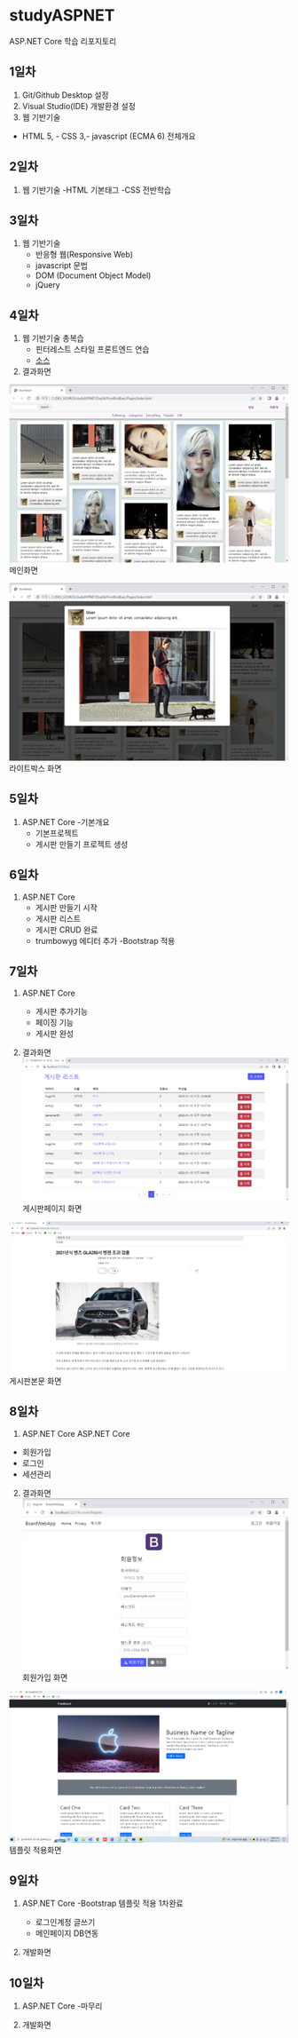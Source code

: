 # studyASPNET
ASP.NET Core 학습 리포지토리

## 1일차
1. Git/Github Desktop 설정
2. Visual Studio(IDE) 개발환경 설정
3. 웹 기반기술
  - HTML 5,  - CSS 3,- javascript (ECMA 6) 전체개요
  

## 2일차
1. 웹 기반기술
  -HTML 기본태그
  -CSS 전반학습
  


## 3일차
1. 웹 기반기술
    - 반응형 웹(Responsive Web)
	- javascript 문법
	- DOM (Document Object Model)
	- jQuery

## 4일차

1. 웹 기반기술 총복습
   - 핀터레스트 스타일 프론트엔드 연습
   - [소스](https://github.com/youngjea-Choi/studyASPNET/tree/main/Day04/FrontEndExec/Pages)
2. 결과화면


![메인화며](https://raw.githubusercontent.com/youngjea-Choi/studyASPNET/main/images/html_screen01.png)   
메인화면 

![라이트박스 화면](https://raw.githubusercontent.com/youngjea-Choi/studyASPNET/main/images/html_screen02.png)
라이트박스 화면
   

## 5일차
1. ASP.NET Core
   -기본개요
   - 기본프로젝트
   - 게시판 만들기 프로젝트 생성
   
## 6일차
1. ASP.NET Core
   - 게시판 만들기 시작
   - 게시판 리스트
   - 게시판 CRUD 완료
   - trumbowyg 에디터 추가
   -Bootstrap 적용
   
## 7일차
1. ASP.NET Core
   - 게시판 추가기능
   - 페이징 기능
   - 게시판 완성
   
2. 결과화면
![게시판 페이지 화면](https://raw.githubusercontent.com/youngjea-Choi/studyASPNET/main/images/aspnet_screen01.png)  
게시판페이지 화면 

![게시판 본문 화면](https://github.com/youngjea-Choi/studyASPNET/blob/main/images/aspnet_screen02.png?raw=true)  
게시판본문 화면
## 8일차
1. ASP.NET Core
  ASP.NET Core
  - 회원가입
  - 로그인
  - 세션관리
   
2. 결과화면
![회원가입 화면](https://github.com/youngjea-Choi/studyASPNET/blob/main/images/aspnet_screen03.png?raw=true) 
회원가입 화면


![템플릿적용화면](https://github.com/youngjea-Choi/studyASPNET/blob/main/images/aspnet_screen04.png?raw=true)
템플릿 적용화면

## 9일차
1. ASP.NET Core
   -Bootstrap 템플릿 적용 1차완료
   - 로그인계정 글쓰기
   - 메인페이지 DB연동
   
   
2. 개발화면


## 10일차  
1. ASP.NET Core
  -마무리
  
2. 개발화면


